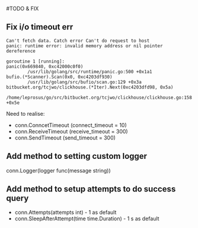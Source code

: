 #TODO & FIX

## Fix i/o timeout err

```
Can't fetch data. Catch error Can't do request to host
panic: runtime error: invalid memory address or nil pointer dereference

goroutine 1 [running]:
panic(0x669840, 0xc42000c0f0)
        /usr/lib/golang/src/runtime/panic.go:500 +0x1a1
bufio.(*Scanner).Scan(0x0, 0xc4203df930)
        /usr/lib/golang/src/bufio/scan.go:129 +0x3a
bitbucket.org/tcjwo/clickhouse.(*Iter).Next(0xc4203dfd98, 0x5a)
        /home/leprosus/go/src/bitbucket.org/tcjwo/clickhouse/clickhouse.go:158 +0x5e
```

Need to realise:
* conn.ConncetTimeout (connect_timeout = 10)
* conn.ReceiveTimeout (receive_timeout = 300)
* conn.SendTimeout (send_timeout = 300)

## Add method to setting custom logger

conn.Logger(logger func(message string))

## Add method to setup attempts to do success query

* conn.Attempts(attempts int) - 1 as default
* conn.SleepAfterAttempt(time time.Duration) - 1 s as default